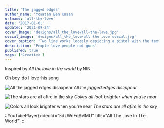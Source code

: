 ```yaml
---
title: 'The jagged edges'
author_name: 'Yonatan Ben Knaan'
urlname: 'all-the-love'
date: '2017-01-01'
updated: '2021-09-24'
cover_image: 'designs/all_the_love/all-the-love.jpg'
social_image: 'designs/all_the_love/all-the-love-social.jpg'
cover_caption: 'Two line works loosely depicting a pistol with the text - All the love in the world'
description: 'People love people not guns'
published: true
tags: ['Creative']
---
```


Inspired by *All the love in the world* by NIN

Oh boy, do I love this song

![All the jagged edges disappear](/designs/all_the_love/all-the-wide-guns.jpg)
*All the jagged edges disappear*

![The stars are all afire in the sky](/designs/all_the_love/all-the-guns.jpg)
*Colors all look brighter when you're near*

![Colors all look brighter when you're near](/designs/all_the_love/just-a-gun.jpg)
*The stars are all afire in the sky*

::YouTubePlayer{videoId="BdzWnFqSMMU" title="All The Love In The World"}
::